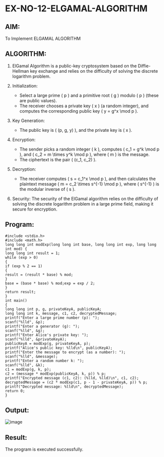 # EX-NO-12-ELGAMAL-ALGORITHM

## AIM:
To Implement ELGAMAL ALGORITHM

## ALGORITHM:

1. ElGamal Algorithm is a public-key cryptosystem based on the Diffie-Hellman key exchange and relies on the difficulty of solving the discrete logarithm problem.

2. Initialization:
   - Select a large prime \( p \) and a primitive root \( g \) modulo \( p \) (these are public values).
   - The receiver chooses a private key \( x \) (a random integer), and computes the corresponding public key \( y = g^x \mod p \).

3. Key Generation:
   - The public key is \( (p, g, y) \), and the private key is \( x \).

4. Encryption:
   - The sender picks a random integer \( k \), computes \( c_1 = g^k \mod p \), and \( c_2 = m \times y^k \mod p \), where \( m \) is the message.
   - The ciphertext is the pair \( (c_1, c_2) \).

5. Decryption:
   - The receiver computes \( s = c_1^x \mod p \), and then calculates the plaintext message \( m = c_2 \times s^{-1} \mod p \), where \( s^{-1} \) is the modular inverse of \( s \).

6. Security: The security of the ElGamal algorithm relies on the difficulty of solving the discrete logarithm problem in a large prime field, making it secure for encryption.

## Program:
```
#include <stdio.h>
#include <math.h>
long long int modExp(long long int base, long long int exp, long long int mod) {
long long int result = 1;
while (exp > 0)
{
if (exp % 2 == 1)
{
result = (result * base) % mod;
}
base = (base * base) % mod;exp = exp / 2;
}
return result;
}
int main()
{
long long int p, g, privateKeyA, publicKeyA;
long long int k, message, c1, c2, decryptedMessage;
printf("Enter a large prime number (p): ");
scanf("%lld", &p);
printf("Enter a generator (g): ");
scanf("%lld", &g);
printf("Enter Alice's private key: ");
scanf("%lld", &privateKeyA);
publicKeyA = modExp(g, privateKeyA, p);
printf("Alice's public key: %lld\n", publicKeyA);
printf("Enter the message to encrypt (as a number): ");
scanf("%lld", &message);
printf("Enter a random number k: ");
scanf("%lld", &k);
c1 = modExp(g, k, p);
c2 = (message * modExp(publicKeyA, k, p)) % p;
printf("Encrypted message (c1, c2): (%lld, %lld)\n", c1, c2);
decryptedMessage = (c2 * modExp(c1, p - 1 - privateKeyA, p)) % p;
printf("Decrypted message: %lld\n", decryptedMessage);
return 0;
}
```

## Output:
![image](https://github.com/user-attachments/assets/408d50d8-f4bd-4181-92d1-4deb6f0b4920)


## Result:
The program is executed successfully.
